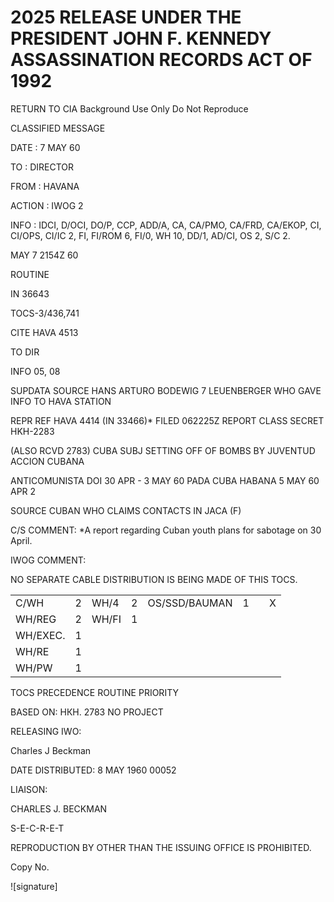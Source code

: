 # 2025 RELEASE UNDER THE PRESIDENT JOHN F. KENNEDY ASSASSINATION RECORDS ACT OF 1992

RETURN TO CIA
Background Use Only
Do Not Reproduce

CLASSIFIED MESSAGE

DATE : 7 MAY 60

TO : DIRECTOR

FROM : HAVANA

ACTION : IWOG 2

INFO : IDCI, D/OCI, DO/P, CCP, ADD/A, CA, CA/PMO, CA/FRD, CA/EKOP, CI, CI/OPS, CI/IC 2, FI, FI/ROM 6, FI/0, WH 10, DD/1, AD/CI, OS 2, S/C 2.

MAY 7 2154Z 60

ROUTINE

IN 36643

TOCS-3/436,741

CITE HAVA 4513

TO DIR

INFO 05, 08

SUPDATA SOURCE HANS ARTURO BODEWIG 7 LEUENBERGER WHO GAVE INFO TO HAVA STATION

REPR REF HAVA 4414 (IN 33466)* FILED 062225Z REPORT CLASS SECRET HKH-2283

(ALSO RCVD 2783) CUBA SUBJ SETTING OFF OF BOMBS BY JUVENTUD ACCION CUBANA

ANTICOMUNISTA DOI 30 APR - 3 MAY 60 PADA CUBA HABANA 5 MAY 60 APR 2

SOURCE CUBAN WHO CLAIMS CONTACTS IN JACA (F)

C/S COMMENT: *A report regarding Cuban youth plans for sabotage on 30 April.

IWOG COMMENT:

NO SEPARATE CABLE DISTRIBUTION IS BEING MADE OF THIS TOCS.

|          |     |       |     |               |     |     |     |
| -------- | :-: | ----- | :-: | ------------- | :-: | --- | :-: |
| C/WH     |  2  | WH/4  |  2  | OS/SSD/BAUMAN |  1  |     |  X  |
| WH/REG   |  2  | WH/FI |  1  |               |     |     |     |
| WH/EXEC. |  1  |       |     |               |     |     |     |
| WH/RE    |  1  |       |     |               |     |     |     |
| WH/PW    |  1  |       |     |               |     |     |     |

TOCS PRECEDENCE
ROUTINE
PRIORITY

BASED ON:
НКН. 2783
NO PROJECT

RELEASING IWO:

Charles J Beckman

DATE DISTRIBUTED:
8 MAY 1960
00052

LIAISON:

CHARLES J. BECKMAN

S-E-C-R-E-T

REPRODUCTION BY OTHER THAN THE ISSUING OFFICE IS PROHIBITED.

Copy No.

![signature]
